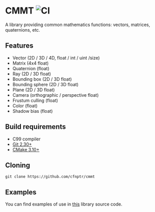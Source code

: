 # CMMT ![CI](https://github.com/cfnptr/cmmt/actions/workflows/cmake.yml/badge.svg)

A library providing common mathematics functions: vectors, matrices, quaternions, etc.

## Features

* Vector (2D / 3D / 4D, float / int / uint /size)
* Matrix (4x4 float)
* Quaternion (float)
* Ray (2D / 3D float)
* Bounding box (2D / 3D float)
* Bounding sphere (2D / 3D float)
* Plane (2D / 3D float)
* Camera (orthographic / perspective float)
* Frustum culling (float)
* Color (float)
* Shadow bias (float)

## Build requirements

* C99 compiler
* [Git 2.30+](https://git-scm.com/)
* [CMake 3.10+](https://cmake.org/)

## Cloning

```
git clone https://github.com/cfnptr/cmmt
```

## Examples

You can find examples of use in [this](https://github.com/cfnptr/mpgx/) library source code.
